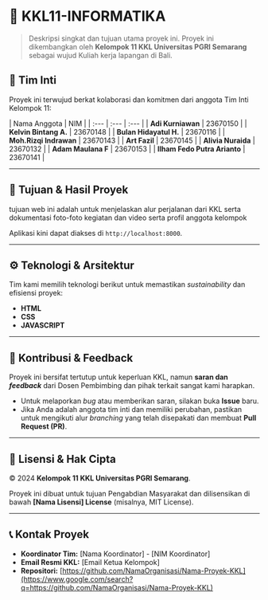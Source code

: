 

# 🚀 KKL11-INFORMATIKA

> Deskripsi singkat dan tujuan utama proyek ini. Proyek ini dikembangkan oleh **Kelompok 11 KKL Universitas PGRI Semarang** sebagai wujud Kuliah kerja lapangan di Bali.

## 👥 Tim Inti

Proyek ini terwujud berkat kolaborasi dan komitmen dari anggota Tim Inti Kelompok 11:

| Nama Anggota | NIM |
| :--- | :--- | :--- |
| **Adi Kurniawan** | 23670150 | 
| **Kelvin Bintang A.** | 23670148 |
| **Bulan Hidayatul H.** | 23670116 | 
| **Moh.Rizqi Indrawan** | 23670143 | 
| **Art Fazil** | 23670145 | 
| **Alivia Nuraida** | 23670132 | 
| **Adam Maulana F** | 23670153 | 
| **Ilham Fedo Putra Arianto** | 23670141 | 


-----

## 🌟 Tujuan & Hasil Proyek
tujuan web ini adalah untuk menjelaskan alur perjalanan dari KKL serta dokumentasi foto-foto kegiatan dan video serta profil anggota kelompok

Aplikasi kini dapat diakses di `http://localhost:8000`.

-----

## ⚙️ Teknologi & Arsitektur

Tim kami memilih teknologi berikut untuk memastikan *sustainability* dan efisiensi proyek:

  * **HTML** 
  * **CSS** 
  * **JAVASCRIPT** 

-----

## 🤝 Kontribusi & Feedback

Proyek ini bersifat tertutup untuk keperluan KKL, namun **saran dan *feedback*** dari Dosen Pembimbing dan pihak terkait sangat kami harapkan.

  * Untuk melaporkan *bug* atau memberikan saran, silakan buka **Issue** baru.
  * Jika Anda adalah anggota tim inti dan memiliki perubahan, pastikan untuk mengikuti alur *branching* yang telah disepakati dan membuat **Pull Request (PR)**.

-----

## 📜 Lisensi & Hak Cipta

© 2024 **Kelompok 11 KKL Universitas PGRI Semarang**.

Proyek ini dibuat untuk tujuan Pengabdian Masyarakat dan dilisensikan di bawah **[Nama Lisensi] License** (misalnya, MIT License).

-----

## 📞 Kontak Proyek

  * **Koordinator Tim:** [Nama Koordinator] - [NIM Koordinator]
  * **Email Resmi KKL:** [Email Ketua Kelompok]
  * **Repositori:** [https://github.com/NamaOrganisasi/Nama-Proyek-KKL](https://www.google.com/search?q=https://github.com/NamaOrganisasi/Nama-Proyek-KKL)
